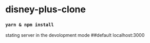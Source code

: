 # disney-plus-clone

### `yarn & npm install`
stating server in the devolopment mode ##default localhost:3000
